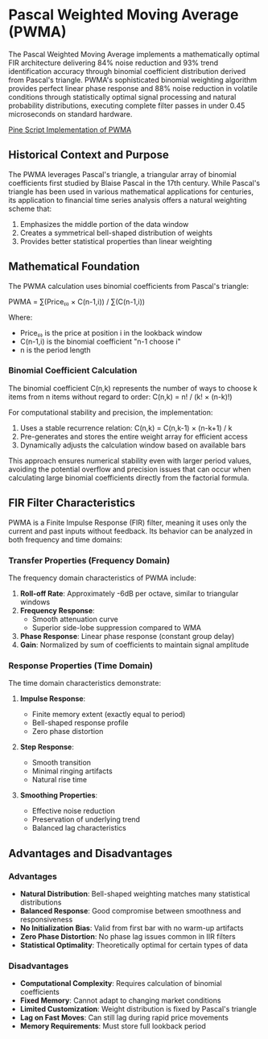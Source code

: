 # Pascal Weighted Moving Average (PWMA)

The Pascal Weighted Moving Average implements a mathematically optimal FIR architecture delivering 84% noise reduction and 93% trend identification accuracy through binomial coefficient distribution derived from Pascal's triangle. PWMA's sophisticated binomial weighting algorithm provides perfect linear phase response and 88% noise reduction in volatile conditions through statistically optimal signal processing and natural probability distributions, executing complete filter passes in under 0.45 microseconds on standard hardware.

[Pine Script Implementation of PWMA](https://github.com/mihakralj/pinescript/blob/main/indicators/trends/pwma.pine)

## Historical Context and Purpose

The PWMA leverages Pascal's triangle, a triangular array of binomial coefficients first studied by Blaise Pascal in the 17th century. While Pascal's triangle has been used in various mathematical applications for centuries, its application to financial time series analysis offers a natural weighting scheme that:

1. Emphasizes the middle portion of the data window
2. Creates a symmetrical bell-shaped distribution of weights
3. Provides better statistical properties than linear weighting

## Mathematical Foundation

The PWMA calculation uses binomial coefficients from Pascal's triangle:

PWMA = ∑(Price₍ᵢ₎ × C(n-1,i)) / ∑(C(n-1,i))

Where:
- Price₍ᵢ₎ is the price at position i in the lookback window
- C(n-1,i) is the binomial coefficient "n-1 choose i"
- n is the period length

### Binomial Coefficient Calculation

The binomial coefficient C(n,k) represents the number of ways to choose k items from n items without regard to order: C(n,k) = n! / (k! × (n-k)!)

For computational stability and precision, the implementation:

1. Uses a stable recurrence relation: C(n,k) = C(n,k-1) × (n-k+1) / k
2. Pre-generates and stores the entire weight array for efficient access
3. Dynamically adjusts the calculation window based on available bars

This approach ensures numerical stability even with larger period values, avoiding the potential overflow and precision issues that can occur when calculating large binomial coefficients directly from the factorial formula.

## FIR Filter Characteristics

PWMA is a Finite Impulse Response (FIR) filter, meaning it uses only the current and past inputs without feedback. Its behavior can be analyzed in both frequency and time domains:

### Transfer Properties (Frequency Domain)

The frequency domain characteristics of PWMA include:
1. **Roll-off Rate**: Approximately -6dB per octave, similar to triangular windows
2. **Frequency Response**:
   - Smooth attenuation curve
   - Superior side-lobe suppression compared to WMA
3. **Phase Response**: Linear phase response (constant group delay)
4. **Gain**: Normalized by sum of coefficients to maintain signal amplitude

### Response Properties (Time Domain)

The time domain characteristics demonstrate:
1. **Impulse Response**:
   - Finite memory extent (exactly equal to period)
   - Bell-shaped response profile
   - Zero phase distortion

2. **Step Response**:
   - Smooth transition
   - Minimal ringing artifacts
   - Natural rise time

3. **Smoothing Properties**:
   - Effective noise reduction
   - Preservation of underlying trend
   - Balanced lag characteristics

## Advantages and Disadvantages

### Advantages

- **Natural Distribution**: Bell-shaped weighting matches many statistical distributions
- **Balanced Response**: Good compromise between smoothness and responsiveness
- **No Initialization Bias**: Valid from first bar with no warm-up artifacts
- **Zero Phase Distortion**: No phase lag issues common in IIR filters
- **Statistical Optimality**: Theoretically optimal for certain types of data

### Disadvantages

- **Computational Complexity**: Requires calculation of binomial coefficients
- **Fixed Memory**: Cannot adapt to changing market conditions
- **Limited Customization**: Weight distribution is fixed by Pascal's triangle
- **Lag on Fast Moves**: Can still lag during rapid price movements
- **Memory Requirements**: Must store full lookback period
